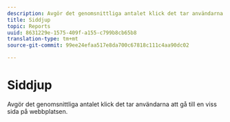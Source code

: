 ```yaml
---
description: Avgör det genomsnittliga antalet klick det tar användarna att gå till en viss sida på webbplatsen.
title: Siddjup
topic: Reports
uuid: 8631229e-1575-409f-a155-c799b8cb65b8
translation-type: tm+mt
source-git-commit: 99ee24efaa517e8da700c67818c111c4aa90dc02

---
```



# Siddjup

Avgör det genomsnittliga antalet klick det tar användarna att gå till en viss sida på webbplatsen.

